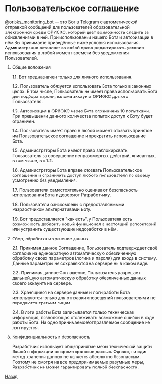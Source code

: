 # Пользовательское соглашение

[@orioks_monitoring_bot](https://t.me/orioks_monitoring_bot) — это Бот в Telegram с автоматической отправкой сообщений для пользователей образовательной электронной среды ОРИОКС, который даёт возможность следить за обновлениями в ней. При использовании нашего Бота и авторизации в нём Вы принимаете приведённые ниже условия использования. Администрация оставляет за собой право редактировать условия использования в любой момент времени без уведомления Пользователей.


1. Общие положения

	1.1. Бот предназначен только для личного использования.

	1.2. Пользователь обязуется использовать Бота только в законных целях. В том числе, Пользователь не имеет права использовать Бота для подбора пароля, взлома аккаунта ОРИОКС другого Пользователя.

	1.3. Авторизация в ОРИОКС через Бота ограничена 10 попытками. При превышении данного количества попыток доступ к Боту будет ограничен.

	1.4. Пользователь имеет право в любой момент отозвать принятое им Пользовательское соглашение и прекратить использование Бота. 

	1.5. Администраторы Бота имеют право заблокировать Пользователя за совершение неправомерных действий, описанных, в том числе, в п.1.2.

	1.6. Администраторы Бота вправе отозвать Пользовательское соглашение и ограничить доступ любого пользователя по своему усмотрению без уведомления.

	1.7. Пользователи самостоятельно оценивают безопасность использования Бота и доверяют Разработчику.

	1.8. Пользователи ознакомлены с предоставляемыми Разработчиком альтернативами Боту.
	
	1.9. Бот предоставляется "как есть", у Пользователя есть возможность добавить новый функционал в настоящий репозиторий или устранить существующие недоработки в нём.
	

2. Сбор, обработка и хранение данных

	2.1. Принимая данное Соглашение, Пользователь подтверждает своё согласие на единократную автоматическую обезличенную обработку своих параметров (логина и пароля) для входа в систему. Данные параметры не сохраняются на сервере ни в каком виде.

	2.2. Принимая данное Соглашение, Пользователь разрешает дальнейшую автоматическую обработку обезличенных данных своего аккаунта на сервере.

	2.3. Хранящиеся на сервере данные и логи работы Бота используются только для отправки оповещений пользователям и не передаются третьим лицам.

	2.4. В логи работы Бота записывается только техническая информация, позволяющая отслеживать возможные ошибки в ходе работы Бота. Ни одно принимаемое/отправляемое сообщение не логгируется.


3. Конфиденциальность и безопасность

	Разработчик использует общепринятые меры технической защиты Вашей информации во время хранения данных. Однако, ни один метод хранения данных не является абсолютно безопасным. Поэтому не смотря на все предпринимаемые разумные меры, Разработчик не может гарантировать полной безопасности.

[Назад](./)
